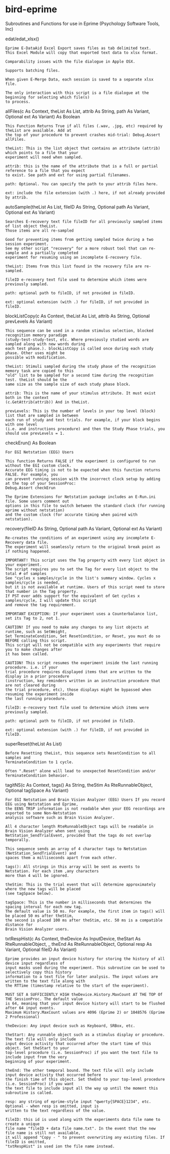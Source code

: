 bird-eprime
===========

Subroutines and Functions for use in Eprime (Psychology Software Tools, Inc)

edat/edat_xlsx()

	Eprime E-DataAid Excel Export saves files as tab delimited text.
	This Excel Module will copy that exported text data to xlsx format.
	
	Comparability issues with the file dialogue in Apple OSX.
	
	Supports batching files.
	
	When given E-Merge Data, each session is saved to a separate xlsx file.
	
	The only interaction with this script is a file dialogue at the beginning for selecting which file(s) 
	to process.

allFiles(c As Context, theList As List, attrib As String, path As Variant, Optional ext As Variant) As Boolean

	This Function Returns True if all files (.wav, .jpg, etc) required by theList are available. Add at 
	the top of your procedure to prevent crashes mid-trial: Debug.Assert allFiles.
	
	theList: This is the list object that contains an attribute (attrib) which points to a file that your 
	experiment will need when sampled.
	
	attrib: this is the name of the attribute that is a full or partial reference to a file that you expect 
	to exist. See path and ext for using partial filenames.
	
	path: Optional. You can specify the path to your attrib files here.
		
	ext: include the file extension (with .) here, if not already provided by attrib.

autoSample(theList As List, fileID As String, Optional path As Variant, Optional ext As Variant)

	Searches E-recovery text file fileID for all previously sampled items of list object theList. 
	Those items are all re-sampled
		
	Good for preventing items from getting sampled twice during a two session experiment. 
	See my other script "recovery" for a more robust tool that can re-sample and a partially completed 
	experiment for resuming using an incomplete E-recovery file.
		
	theList: Items from this list found in the recovery file are re-sampled.
		
	fileID e-recovery text file used to determine which items were previously sampled.
		
	path: optional path to fileID, if not provided in fileID.
		
	ext: optional extension (with .) for fileID, if not provided in fileID.

blockListCopy(c As Context, theList As List, attrib As String, Optional prevLevels As Variant)

	This sequence can be used in a random stimulus selection, blocked recognition memory paradigm 
	(study-test-study-test, etc. Where previously studied words are sampled along with new words during 
	each test phase.). blockListCopy is called once during each study phase. Other uses might be 
	possible with modification.
		
	theList: Stimuli sampled during the study phase of the recognition memory task are copied to this 
	"old" list to be sampled for a second time during the recognition test. theList should be the 
	same size as the sample size of each study phase block.
		
	attrib: This is the name of your stimulus attribute. It must exist both in the context 
	(c.GetAttrib(attrib)) And in theList.
		
	prevLevels: This is the number of levels in your top level (block) list that are sampled in between 
	each run of study and test trials. For example, if your block begins with one level 
	(i.e. and instructions procedure) and then the Study Phase trials, you should use prevLevels = 1.

checkErun() As Boolean

	For EGI Netstation (EEG) Users
		
	This function Returns FALSE if the experiment is configured to run without the EGI custom clock. 
	Accurate EEG timing is not to be expected when this function returns FALSE. For example, you 
	can prevent running session with the incorrect clock setup by adding at the top of your SessionProc: 
	Debug.Assert checkErun
		
	The Eprime Extensions for Netstation package includes an E-Run.ini file. Some users comment out 
	options in this file to switch between the standard clock (for running eprime without netstation)
	and the custom clock (for accurate timing when paired with netstation).

recovery(fileID As String, Optional path As Variant, Optional ext As Variant)

	Re-creates the conditions of an experiment using any incomplete E-Recovery data file.
	The experiment will seamlessly return to the original break point as if nothing happened.
	
	IMPORTANT! This script uses the Tag property with every list object in your experiment.
	The script requires you to set the Tag for every list object to the total # of samples 
	See "cycles x samples/cycle in the list's summary window. Cycles x samples/cycle is needed,
	but it is not available at runtime. Users of this script need to store that number in the Tag property. 
	If PST ever adds support for the equivalent of Get cycles x samples/cycle, I will update this script 
	and remove the tag requirement.
	
	IMPORTANT EXCEPTION: If your experiment uses a Counterbalance list, set its Tag to 2, not 1.
		
	CAUTION! If you need to make any changes to any list objects at runtime, such as SetWeight, 
	Set TerminateCondition, Set ResetCondition, or Reset, you must do so BEFORE calling this script. 
	This script will not be compatible with any experiments that require you to make changes after 
	it has been called.
		
	CAUTION! This script resumes the experiment inside the last running procedure. i.e. if your 
	trial procedure requires displayed items that are written to the display in a prior procedure
	(instruction, key reminders written in an instruction procedure that are not cleared during 
	the trial procedure, etc), those displays might be bypassed when resuming the experiment inside
	the last running procedure.
		
	fileID: e-recovery text file used to determine which items were previously sampled.
		
	path: optional path to fileID, if not provided in fileID.
		
	ext: optional extension (with .) for fileID, if not provided in fileID.

superReset(theList As List)

	Before Resetting theList, this sequence sets ResetCondition to all samples and 
	TerminateCondition to 1 cycle.
	
	Often ".Reset" alone will lead to unexpected ResetCondition and/or TerminateCondition behavior.

tagitNS(c As Context, tags() As String, theStim As RteRunnableObject, Optional tagSpace As Variant)

	For EGI Netstation and Brain Vision Analyzer (EEG) Users If you record EEG using Netstation and Eprime, 
	the EENS TRSP information is not readable when your EEG recordings are exported to some Non-Netstation 
	analysis software such as Brain Vision Analyzer.
		
	All 4 character length RteRunnableObject tags will be readable in Brain Vision Analyzer when sent using
	NetStation_SendTrialEvent, provided that the tags do not overlap temporally.
		
	This sequence sends an array of 4 character tags to Netstation (NetStation_SendTrialEvent) and 
	spaces them a milliseconds apart from each other.
		
	tags(): All strings in this array will be sent as events to Netstation. For each item ,any characters 
	more than 4 will be ignored.
		
	theStim: This is the trial event that will determine approximately where the new tags will be placed
	(see tagSpace below).
		
	tagSpace: This is the number in milliseconds that determines the spacing interval for each new tag. 
	The default value is 50 ms. For example, the first item in tags() will be placed 50 ms after theStim, 
	the second is placed 100 ms after theStim, etc. 50 ms is a compatible distance for 
	Brain Vision Analyzer users.

txtRespHist(c As Context, theDevice As InputDevice, theStart As RteRunnableObject, _
theEnd As RteRunnableObject, Optional resp As Variant, Optional fileID As Variant)

	Eprime provides an input device history for storing the history of all device input regardless of 
	input masks used during the experiment. This subroutine can be used to selectively copy this history 
	information to a text file for later analysis. The input values are written to the text file along with 
	the RTTime (timestamp relative to the start of the experiment).
	
	MUST SET A SUFFICIENTLY HIGH theDevice.History.MaxCount AT THE TOP Of THE SessionProc. The default value 
	is 64, meaning that your input device history will start to be flushed after 64 input events. 
	Maximum History.MaxCount values are 4096 (Eprime 2) or 1048576 (Eprime 2 Professional)
	
	theDevice: Any input device such as Keyboard, SRBox, etc.
	
	theStart: Any runnable object such as a stimulus display or procedure. The text file will only include 
	input device activity that occurred after the start time of this object. Set theStart to your 
	top-level procedure (i.e. SessionProc) if you want the text file to include input from the very 
	beginning of your experiment.
	
	theEnd: The other temporal bound. The text file will only include input device activity that occurred before 
	the finish time of this object. Set theEnd to your top-level procedure (i.e. SessionProc) if you want 
	the text file to include input all the way up until the moment this subroutine is called.
	
	resp: any string of eprime-style input "qwerty{SPACE}1234", etc. Optional - when resp is omitted, input is 
	written to the text regardless of the value.
	
	fileID: this id is used along with the experiments data file name to create a unique 
	file name "fileID + data file name.txt". In the event that the new file name is still not available, 
	it will append "Copy - " to prevent overwriting any existing files. If fileID is omitted, 
	"txtRespHist" is used ion the file name instead.





